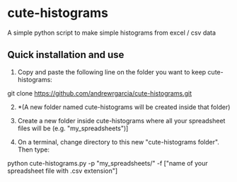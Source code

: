# cute-histograms
A simple python script to make simple histograms from excel / csv data

Quick installation and use
----------------------------
1. Copy and paste the following line on the folder you want to keep cute-histograms:

git clone https://github.com/andrewrgarcia/cute-histograms.git

2. *(A new folder named cute-histograms will be created inside that folder)

3. Create a new folder inside cute-histograms where all your spreadsheet files will be (e.g. "my_spreadsheets")]

4. On a terminal, change directory to this new "cute-histograms folder". Then type:

python cute-histograms.py -p "my_spreadsheets/" -f ["name of your spreadsheet file with .csv extension"]